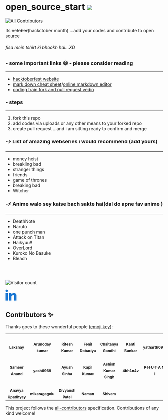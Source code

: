 # open_source_start <img src="https://media.giphy.com/media/dxn6fRlTIShoeBr69N/giphy.gif" width="30">
<!-- ALL-CONTRIBUTORS-BADGE:START - Do not remove or modify this section -->
[![All Contributors](https://img.shields.io/badge/all_contributors-19-orange.svg?style=flat-square)](#contributors)
<!-- ALL-CONTRIBUTORS-BADGE:END -->
Its ~~october~~(hackctober month) ...add your codes and contribute to open source 

###### *fisa mein tshirt ki bhookh hai...XD*

### - some important links 😄 - please consider reading
---
- [hacktoberfest website](https://hacktoberfest.digitalocean.com/)
- [mark down cheat sheet](https://www.markdownguide.org/cheat-sheet/)/[online markdown editor](https://dillinger.io/)
- [coding train fork and pull request vedio](https://www.youtube.com/watch?v=_NrSWLQsDL4&ab_channel=TheCodingTrain)


### - steps
---
1. fork this repo
2. add codes via uploads or any other means to your forked repo
3. create pull request ...and i am sitting ready to confirm and merge

### -⚡ List of amazing webseries i would recommend (add yours)
---
- money heist
- breakiing bad
- stranger things
- friends
- game of thrones 
- breaking bad
- Witcher
### -⚡ Anime walo sey kaise bach sakte hai(dal do apne fav anime )
---
- DeathNote
- Naruto
- one punch man
- Attack on Titan
- Haikyuu!!
- OverLord
- Kuroko No Basuke 
- Bleach


<br/>
<br/>


![Visitor count](https://visitor-badge.laobi.icu/badge?page_id=nirala69.open_source_start)


    
<p align="center">
    
   <a href="https://www.linkedin.com/in/arunoday-kumar-3a2b37193" alt="Linkedin"><img width="35px" src="linkedin.png"></a>
    
</p>



## Contributors ✨

Thanks goes to these wonderful people ([emoji key](https://allcontributors.org/docs/en/emoji-key)):

<!-- ALL-CONTRIBUTORS-LIST:START - Do not remove or modify this section -->
<!-- prettier-ignore-start -->
<!-- markdownlint-disable -->
<table>
  <tr>
    <td align="center"><a href="https://lakshaybaweja.netlify.app/"><img src="https://avatars.githubusercontent.com/u/44081281?v=4" width="100px;" alt=""/><br /><sub><b>Lakshay</b></sub></a></td>
    <td align="center"><a href="https://github.com/nirala96"><img src="https://avatars.githubusercontent.com/u/56160052?v=4" width="100px;" alt=""/><br /><sub><b>Arunoday kumar</b></sub></a></td>
    <td align="center"><a href="https://github.com/Slowgeek"><img src="https://avatars.githubusercontent.com/u/64855593?v=4" width="100px;" alt=""/><br /><sub><b>Ritesh Kumar</b></sub></a></td>
    <td align="center"><a href="https://github.com/ifenil"><img src="https://avatars.githubusercontent.com/u/70626264?v=4" width="100px;" alt=""/><br /><sub><b>Fenil Dobariya</b></sub></a></td>
    <td align="center"><a href="https://github.com/chaitanyagandhi"><img src="https://avatars.githubusercontent.com/u/60167156?v=4" width="100px;" alt=""/><br /><sub><b>Chaitanya Gandhi</b></sub></a></td>
    <td align="center"><a href="https://github.com/kantibunkar"><img src="https://avatars.githubusercontent.com/u/73030996?v=4" width="100px;" alt=""/><br /><sub><b>Kanti Bunkar</b></sub></a></td>
    <td align="center"><a href="https://github.com/yatharth090"><img src="https://avatars.githubusercontent.com/u/54454145?v=4" width="100px;" alt=""/><br /><sub><b>yatharth090</b></sub></a></td>
  </tr>
  <tr>
    <td align="center"><a href="https://github.com/sameeranand12"><img src="https://avatars.githubusercontent.com/u/56514538?v=4" width="100px;" alt=""/><br /><sub><b>Sameer Anand</b></sub></a></td>
    <td align="center"><a href="https://github.com/yash6969"><img src="https://avatars.githubusercontent.com/u/56515264?v=4" width="100px;" alt=""/><br /><sub><b>yash6969</b></sub></a></td>
    <td align="center"><a href="https://www.instagram.com/picturehaha_/?hl=en"><img src="https://avatars.githubusercontent.com/u/54765074?v=4" width="100px;" alt=""/><br /><sub><b>Ayush Sinha</b></sub></a></td>
    <td align="center"><a href="https://github.com/kapilkumar2001"><img src="https://avatars.githubusercontent.com/u/56160115?v=4" width="100px;" alt=""/><br /><sub><b>Kapil Kumar</b></sub></a></td>
    <td align="center"><a href="https://github.com/AshishSingh2001"><img src="https://avatars.githubusercontent.com/u/51014196?v=4" width="100px;" alt=""/><br /><sub><b>Ashish Kumar Singh</b></sub></a></td>
    <td align="center"><a href="https://github.com/4bh1n4v"><img src="https://avatars.githubusercontent.com/u/54211410?v=4" width="100px;" alt=""/><br /><sub><b>4bh1n4v</b></sub></a></td>
    <td align="center"><a href="https://github.com/PHUTANI"><img src="https://avatars.githubusercontent.com/u/67304438?v=4" width="100px;" alt=""/><br /><sub><b>P H U T A N I</b></sub></a></td>
  </tr>
  <tr>
    <td align="center"><a href="https://github.com/anavyaupadhyay"><img src="https://avatars.githubusercontent.com/u/56159215?v=4" width="100px;" alt=""/><br /><sub><b>Anavya Upadhyay</b></sub></a></td>
    <td align="center"><a href="https://github.com/mlkaregagolu"><img src="https://avatars.githubusercontent.com/u/72184826?v=4" width="100px;" alt=""/><br /><sub><b>mlkaregagolu</b></sub></a></td>
    <td align="center"><a href="https://github.com/divyansh1004"><img src="https://avatars.githubusercontent.com/u/56514855?v=4" width="100px;" alt=""/><br /><sub><b>Divyansh Patel</b></sub></a></td>
    <td align="center"><a href="https://naman-kalra.netlify.app/"><img src="https://avatars.githubusercontent.com/u/63748249?v=4" width="100px;" alt=""/><br /><sub><b>Naman</b></sub></a></td>
    <td align="center"><a href="https://shivammalpani.netlify.app/"><img src="https://avatars.githubusercontent.com/u/54373797?v=4" width="100px;" alt=""/><br /><sub><b>Shivam</b></sub></a></td>
  </tr>
</table>

<!-- markdownlint-restore -->
<!-- prettier-ignore-end -->

<!-- ALL-CONTRIBUTORS-LIST:END -->

This project follows the [all-contributors](https://github.com/all-contributors/all-contributors) specification. Contributions of any kind welcome!